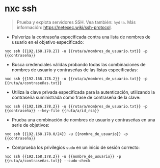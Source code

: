 # nxc ssh

> Prueba y explota servidores SSH.
> Vea también: `hydra`.
> Más información: <https://netexec.wiki/ssh-protocol>.

- Pulveriza la contraseña especificada contra una lista de nombres de usuario en el objetivo especificado:

`nxc ssh {{192.168.178.2}} -u {{ruta/a/nombres_de_usuario.txt}} -p {{contraseña}}`

- Busca credenciales válidas probando todas las combinaciones de nombres de usuario y contraseñas de las listas especificadas:

`nxc ssh {{192.168.178.2}} -u {{ruta/a/nombres_de_usuario.txt}} -p {{ruta/a/contraseñas.txt}}`

- Utiliza la clave privada especificada para la autenticación, utilizando la contraseña suministrada como frase de contraseña de la clave:

`nxc ssh {{192.186.178.2}} -u {{ruta/a/nombres_de_usuario.txt}} -p {{contraseña}} --key-file {{ruta/a/id_rsa}}`

- Prueba una combinación de nombres de usuario y contraseñas en una serie de objetivos:

`nxc ssh {{192.168.178.0/24}} -u {{nombre_de_usuario}} -p {{contraseña}}`

- Comprueba los privilegios `sudo` en un inicio de sesión correcto:

`nxc ssh {{192.168.178.2}} -u {{nombre_de_usuario}} -p {{ruta/a/contraseñas.txt}} --sudo-check`
